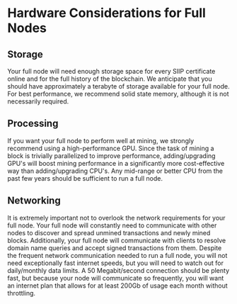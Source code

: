 # Hardware Considerations for Full Nodes

## Storage

Your full node will need enough storage space for every SIIP certificate online
and for the full history of the blockchain. We anticipate that you should have
approximately a terabyte of storage available for your full node. For best performance,
we recommend solid state memory, although it is not necessarily required.

## Processing

If you want your full node to perform well at mining, we strongly recommend
using a high-performance GPU. Since the task of mining a block is trivially parallelized to
improve performance, adding/upgrading GPU's will boost mining performance in a significantly more cost-effective
way than adding/upgrading CPU's. Any mid-range or better CPU from the past few years should be
sufficient to run a full node.

## Networking

It is extremely important not to overlook the network requirements for your full node.
Your full node will constantly need to communicate with other nodes to discover and
spread unmined transactions and newly mined blocks. Additionally, your full node will
communicate with clients to resolve domain name queries and accept signed transactions from them.
Despite the frequent network communication needed to run a full node, you will not need exceptionally
fast internet speeds, but you will need to watch out for daily/monthly data limits. 
A 50 Megabit/second connection should be plenty fast, but because your node will
communicate so frequently, you will want an internet plan that allows for at least 200Gb of
usage each month without throttling.